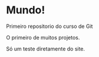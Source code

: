# Mundo!
 Primeiro repositorio do curso de Git

 O primeiro de muitos projetos.

Só um teste diretamente do site.
